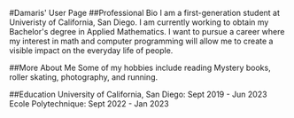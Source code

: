#Damaris' User Page
##Professional Bio
I am a first-generation student at Univeristy of California, San Diego. I am currently working to obtain my Bachelor's degree in Applied Mathematics. I want to pursue a career where my interest in math and computer programming will allow me to create a visible impact on the everyday life of people.

##More About Me
Some of my hobbies include reading Mystery books, roller skating, photography, and running.

##Education
University of California, San Diego: Sept 2019 - Jun 2023
Ecole Polytechnique: Sept 2022 - Jan 2023